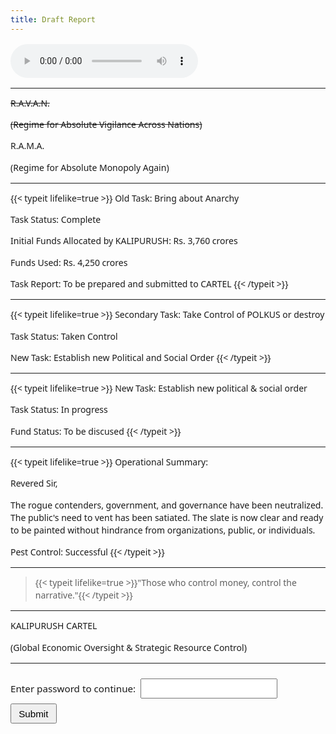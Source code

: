```yaml
---
title: Draft Report
---
```


<!-- Page-local font: register Deltha.otf from static/fonts and scope to this page -->
<style>
@font-face {
  font-family: 'Deltha';
  src: url('/fonts/Deltha.otf') format('opentype');
  font-weight: normal;
  font-style: normal;
  font-display: swap;
}

.custom-font-page {
  font-family: 'Deltha', system-ui, -apple-system, "Segoe UI", Roboto, "Helvetica Neue", Arial, sans-serif;
  line-height: 1.45;
  -webkit-font-smoothing: antialiased;
  -moz-osx-font-smoothing: grayscale;
}

.custom-font-page code,
.custom-font-page pre {
  font-family: ui-monospace, SFMono-Regular, Menlo, Monaco, "Roboto Mono", "Segoe UI Mono", monospace;
}

/* audio-related controls removed; keep styling minimal for the player */
.page-audio { margin: 1rem 0; }
</style>

<div class="custom-font-page">
<!-- ...existing code... -->

<!-- Audio player: visible, user-controlled. Update paths if your audio is in a subfolder of static/ -->
<div class="page-audio">
  <audio controls preload="metadata">
    <source src="/bgm.mp3" type="audio/mpeg">
    <source src="/audio/clue.mp3" type="audio/mpeg">
    Your browser does not support the audio element. Download the file <a href="/clue.mp3">here</a>.
  </audio>
</div>

---

~~R.A.V.A.N.~~

~~(Regime for Absolute Vigilance Across Nations)~~

R.A.M.A.

(Regime for Absolute Monopoly Again)

---

{{< typeit lifelike=true >}}
Old Task: Bring about Anarchy

Task Status: Complete

Initial Funds Allocated by KALIPURUSH: Rs. 3,760 crores

Funds Used: Rs. 4,250 crores

Task Report: To be prepared and submitted to CARTEL
{{< /typeit >}}

---

{{< typeit lifelike=true >}}
Secondary Task: Take Control of POLKUS or destroy

Task Status: Taken Control

New Task: Establish new Political and Social Order
{{< /typeit >}}

---

{{< typeit lifelike=true >}}
New Task: Establish new political & social order

Task Status: In progress

Fund Status: To be discused
{{< /typeit >}}

---

{{< typeit lifelike=true >}}
Operational Summary:

Revered Sir,

The rogue contenders, government, and governance have been neutralized. The public's need to vent has been satiated. The slate is now clear and ready to be painted without hindrance from organizations, public, or individuals.

Pest Control: Successful
{{< /typeit >}}

---

> {{< typeit lifelike=true >}}"Those who control money, control the narrative."{{< /typeit >}}

---

KALIPURUSH CARTEL

(Global Economic Oversight & Strategic Resource Control)

---

<!-- ...existing code... -->

<!-- Password reveal UI: changed to redirect on correct password (no hyperlink revealed) -->
<style>
/* lightweight page-local styles for password UI */
#pw-container { margin-top: 1.5rem; display: flex; gap: .5rem; align-items: center; flex-wrap: wrap; }
#pw-container label { font-size: .95rem; }
#pw-input { padding: .35rem .5rem; font-size: .95rem; }
#pw-submit { padding: .35rem .7rem; font-size: .95rem; cursor: pointer; }
#pw-message { color: #c00; font-size: .9rem; display: none; width: 100%; }
/* removed #pw-link styles to avoid revealing any link */
</style>

<div id="pw-container" aria-hidden="false">
  <label for="pw-input">Enter password to continue:</label>
  <input id="pw-input" type="password" autocomplete="current-password" aria-label="Password input">
  <button id="pw-submit" type="button">Submit</button>
  <div id="pw-message" role="status" aria-live="polite"></div>
</div>

<script>
(function(){
  var PASSWORD = 'KALKI2898AD'; // <<-- set your password here
  var REDIRECT = '/winner'; // <<-- change redirect target if needed
  var input = document.getElementById('pw-input');
  var btn = document.getElementById('pw-submit');
  var msg = document.getElementById('pw-message');

  function showError(text) {
    msg.textContent = text;
    msg.style.display = 'block';
  }

  function clearError() {
    msg.textContent = '';
    msg.style.display = 'none';
  }

  function check() {
    if (!input) return;
    if (input.value === PASSWORD) {
      // successful — redirect (no hyperlink is revealed)
      window.location.href = REDIRECT;
    } else {
      clearError();
      showError('Incorrect password.');
    }
  }

  btn.addEventListener('click', check);
  input.addEventListener('keydown', function(e){ if (e.key === 'Enter') check(); });
})();
</script>

<!-- ...existing code... -->
